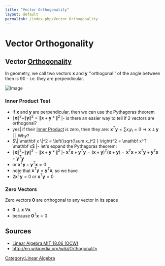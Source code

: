 ```yaml
---
title: "Vector Orthogonality"
layout: default
permalink: /index.php/Vector_Orthogonality
---
```


# Vector Orthogonality

## Vector [Orthogonality](Orthogonality)
In geometry, we call two vectors $\mathbf x$ and $\mathbf y$ ''orthogonal'' of the angle between then is 90 - i.e. they are perpendicular. 


<img src="http://habrastorage.org/files/88f/e6b/149/88fe6b149c7148d9b93fa4a1fb203206.png" alt="Image">


### Inner Product Test
- If $\mathbf x$ and $\mathbf y$ are perpendicular, then we can use the Pythagoras theorem
- $\|  \mathbf x \|^2 + \| \mathbf y \|^2 = \| \mathbf x + \mathbf y* \|^2$  |- is there an easier way to tell if 2 vectors are orthogonal?
- yes|   if their [Inner Product](Inner_Product) is zero, then they are: $\mathbf x^T \mathbf y = \sum x_i y_i = 0 \Rightarrow \mathbf x \, \bot \, \mathbf y$ | |
Why?
- $\|  \mathbf x \|^2 = \left(\sqrt{\sum x_i^2 } \right)^2 = \mathbf x^T \mathbf x$ |- let's expand the Pythagoras theorem: 
- $\|  \mathbf x \|^2 + \| \mathbf y \|^2 = \| \mathbf x + \mathbf y* \|^2$ |- $\mathbf x^T \mathbf x + \mathbf y^T \mathbf y = (\mathbf x + \mathbf y)^T (\mathbf x + \mathbf y) = \mathbf x^T \mathbf x + \mathbf x^T \mathbf y + \mathbf y^T \mathbf x + \mathbf y^T \mathbf y$
- or $\mathbf x^T \mathbf y + \mathbf y^T \mathbf x = 0$
- note that $\mathbf x^T \mathbf y = \mathbf y^T \mathbf x$, so we have 
- $2 \mathbf x^T \mathbf y = 0$ or $\mathbf x^T \mathbf y = 0$


### Zero Vectors
Zero vectors $\mathbf 0$ are orthogonal to any vector in its space
- $\mathbf 0 \; \bot \; \mathbf x$ $\forall \mathbf x$ 
- because $\mathbf 0^T \mathbf x = 0$




## Sources
- [Linear Algebra MIT 18.06 (OCW)](Linear_Algebra_MIT_18.06_(OCW))
- http://en.wikipedia.org/wiki/Orthogonality

[Category:Linear Algebra](Category_Linear_Algebra)